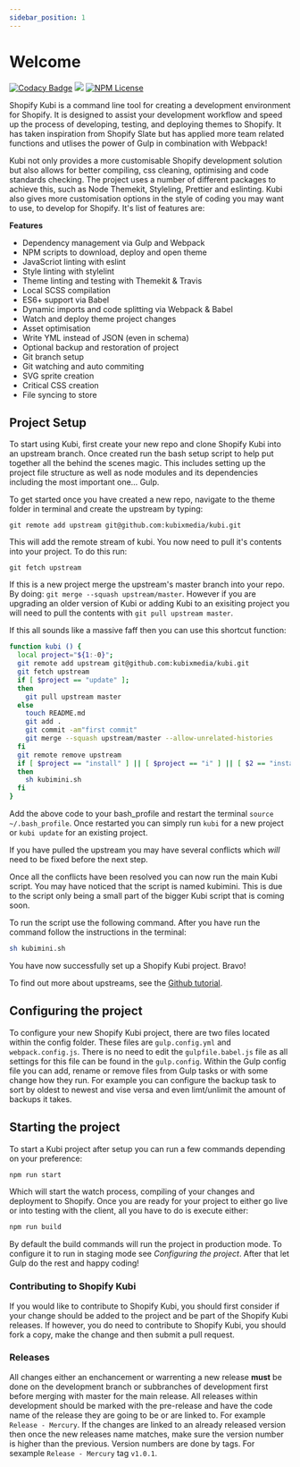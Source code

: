 ```yaml
---
sidebar_position: 1
---
```


# Welcome

[![Codacy Badge](https://app.codacy.com/project/badge/Grade/cd4aa85fcd6b41cdb88b5c80fd61a5c0)](https://www.codacy.com?utm_source=github.com&utm_medium=referral&utm_content=kubixmedia/kubi&utm_campaign=Badge_Grade)
[![](https://img.shields.io/maintenance/yes/2021?style=for-the-badge)](https://github.com/kubixmedia)
[![NPM License](https://img.shields.io/npm/l/all-contributors.svg?style=for-the-badge)](https://github.com/kubixmedia/kubi/master/LICENSE)

Shopify Kubi is a command line tool for creating a development environment for Shopify. It is designed to assist your development workflow and speed up the process of developing, testing, and deploying themes to Shopify. It has taken inspiration from Shopify Slate but has applied more team related functions and utlises the power of Gulp in combination with Webpack!

Kubi not only provides a more customisable Shopify development solution but also allows for better compiling, css cleaning, optimising and code standards checking. The project uses a number of different packages to achieve this, such as Node Themekit, Styleling, Prettier and eslinting. Kubi also gives more customisation options in the style of coding you may want to use, to develop for Shopify. It's list of features are:

**Features**

-   Dependency management via Gulp and Webpack
-   NPM scripts to download, deploy and open theme
-   JavaScriot linting with eslint
-   Style linting with stylelint
-   Theme linting and testing with Themekit & Travis
-   Local SCSS compilation
-   ES6+ support via Babel
-   Dynamic imports and code splitting via Webpack & Babel
-   Watch and deploy theme project changes
-   Asset optimisation
-   Write YML instead of JSON (even in schema)
-   Optional backup and restoration of project
-   Git branch setup
-   Git watching and auto commiting
-   SVG sprite creation
-   Critical CSS creation
-   File syncing to store

## Project Setup

To start using Kubi, first create your new repo and clone Shopify Kubi into an upstream branch. Once created run the bash setup script to help put together all the behind the scenes magic. This includes setting up the project file structure as well as node modules and its dependencies including the most important one&hellip; Gulp.

To get started once you have created a new repo, navigate to the theme folder in terminal and create the upstream by typing:

`git remote add upstream git@github.com:kubixmedia/kubi.git`

This will add the remote stream of kubi. You now need to pull it's contents into your project. To do this run:

`git fetch upstream`

If this is a new project merge the upstream's master branch into your repo. By doing: `git merge --squash upstream/master`. However if you are upgrading an older version of Kubi or adding Kubi to an exisiting project you will need to pull the contents with `git pull upstream master`.

If this all sounds like a massive faff then you can use this shortcut function:

```bash
function kubi () {
  local project="${1:-0}";
  git remote add upstream git@github.com:kubixmedia/kubi.git
  git fetch upstream
  if [ $project == "update" ];
  then
    git pull upstream master
  else
    touch README.md
    git add .
    git commit -am"first commit"
    git merge --squash upstream/master --allow-unrelated-histories
  fi
  git remote remove upstream
  if [ $project == "install" ] || [ $project == "i" ] || [ $2 == "install" ] || [ $2 == "i" ];
  then
    sh kubimini.sh
  fi
}
```

Add the above code to your bash_profile and restart the terminal `source ~/.bash_profile`. Once restarted you can simply run `kubi` for a new project or `kubi update` for an existing project.

If you have pulled the upstream you may have several conflicts which _will_ need to be fixed before the next step.

Once all the conflicts have been resolved you can now run the main Kubi script. You may have noticed that the script is named kubimini. This is due to the script only being a small part of the bigger Kubi script that is coming soon.

To run the script use the following command. After you have run the command follow the instructions in the terminal:

```bash
sh kubimini.sh
```

You have now successfully set up a Shopify Kubi project. Bravo!

To find out more about upstreams, see the [Github tutorial](https://help.github.com/articles/fork-a-repo/).

## Configuring the project

To configure your new Shopify Kubi project, there are two files located within the config folder. These files are `gulp.config.yml` and `webpack.config.js`. There is no need to edit the `gulpfile.babel.js` file as all settings for this file can be found in the `gulp.config`. Within the Gulp config file you can add, rename or remove files from Gulp tasks or with some change how they run. For example you can configure the backup task to sort by oldest to newest and vise versa and even limt/unlimit the amount of backups it takes.

## Starting the project

To start a Kubi project after setup you can run a few commands depending on your preference:

```bash npm2yarn
npm run start
```

Which will start the watch process, compiling of your changes and deployment to Shopify. Once you are ready for your project to either go live or into testing with the client, all you have to do is execute either:

```bash npm2yarn
npm run build
```

By default the build commands will run the project in production mode. To configure it to run in staging mode see _Configuring the project_. After that let Gulp do the rest and happy coding!

### Contributing to Shopify Kubi

If you would like to contribute to Shopify Kubi, you should first consider if your change should be added to the project and be part of the Shopify Kubi releases. If however, you do need to contribute to Shopify Kubi, you should fork a copy, make the change and then submit a pull request.

### Releases

All changes either an enchancement or warrenting a new release **must** be done on the development branch or subbranches of development first before merging with master for the main release. All releases within development should be marked with the pre-release and have the code name of the release they are going to be or are linked to. For example `Release - Mercury`. If the changes are linked to an already released version then once the new releases name matches, make sure the version number is higher than the previous. Version numbers are done by tags. For sexample `Release - Mercury` tag `v1.0.1`.
